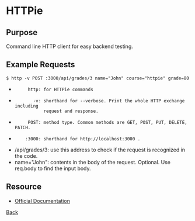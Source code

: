 # HTTPie

## Purpose
Command line HTTP client for easy backend testing.

## Example Requests

```
$ http -v POST :3000/api/grades/3 name="John" course="httpie" grade=80
```

-          http: for HTTPie commands
-            -v: shorthand for --verbose. Print the whole HTTP exchange including
                 request and response.
-          POST: method type. Common methods are GET, POST, PUT, DELETE, PATCH.
-         :3000: shorthand for http://localhost:3000 .
- /api/grades/3: use this address to check if the request is recognized in the
                 code.
-   name="John": contents in the body of the request. Optional. Use req.body to
                 find the input body.

## Resource
- [Official Documentation](https://httpie.org/doc)


[Back](../../README.md)
